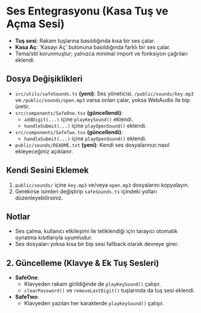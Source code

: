 
# Ses Entegrasyonu (Kasa Tuş ve Açma Sesi)

- **Tuş sesi**: Rakam tuşlarına basıldığında kısa bir ses çalar.
- **Kasa Aç**: 'Kasayı Aç' butonuna basıldığında farklı bir ses çalar.
- Tema/stil korunmuştur; yalnızca minimal import ve fonksiyon çağrıları eklendi.

## Dosya Değişiklikleri
- `src/utils/safeSounds.ts` **(yeni)**: Ses yöneticisi. `/public/sounds/key.mp3` ve `/public/sounds/open.mp3` varsa onları çalar, yoksa WebAudio ile bip üretir.
- `src/components/SafeOne.tsx` **(güncellendi)**:
  - `addDigit(...)` içine `playKeySound()` eklendi.
  - `handleSubmit(...)` içine `playOpenSound()` eklendi.
- `src/components/SafeTwo.tsx` **(güncellendi)**:
  - `handleSubmit(...)` içine `playOpenSound()` eklendi.
- `public/sounds/README.txt` **(yeni)**: Kendi ses dosyalarınızı nasıl ekleyeceğiniz açıklanır.

## Kendi Sesini Eklemek
1. `public/sounds/` içine `key.mp3` ve/veya `open.mp3` dosyalarını kopyalayın.
2. Gerekirse isimleri değiştirip `safeSounds.ts` içindeki yolları düzenleyebilirsiniz.

## Notlar
- Ses çalma, kullanıcı etkileşimi ile tetiklendiği için tarayıcı otomatik oynatma kısıtlarıyla uyumludur.
- Ses dosyaları yoksa kısa bir bip sesi fallback olarak devreye girer.


## 2. Güncelleme (Klavye & Ek Tuş Sesleri)
- **SafeOne**: 
  - Klavyeden rakam girildiğinde de `playKeySound()` çalışır.
  - `clearPassword()` ve `removeLastDigit()` tuşlarında da tuş sesi eklendi.
- **SafeTwo**:
  - Klavyeden yazılan her karakterde `playKeySound()` çalışır.
